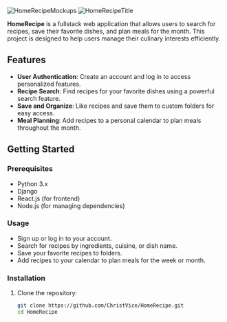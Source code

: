 ![HomeRecipeMockups](https://github.com/user-attachments/assets/05dc88a4-5d25-4509-88cb-bfbe2c0716ea)
![HomeRecipeTitle](https://github.com/user-attachments/assets/62a05a36-23c4-489e-8671-aa7d8402a923)


**HomeRecipe** is a fullstack web application that allows users to search for recipes, save their favorite dishes, and plan meals for the month. This project is designed to help users manage their culinary interests efficiently.

## Features
- **User Authentication**: Create an account and log in to access personalized features.
- **Recipe Search**: Find recipes for your favorite dishes using a powerful search feature.
- **Save and Organize**: Like recipes and save them to custom folders for easy access.
- **Meal Planning**: Add recipes to a personal calendar to plan meals throughout the month.

## Getting Started

### Prerequisites

- Python 3.x
- Django
- React.js (for frontend)
- Node.js (for managing dependencies)


### Usage

- Sign up or log in to your account.
- Search for recipes by ingredients, cuisine, or dish name.
- Save your favorite recipes to folders.
- Add recipes to your calendar to plan meals for the week or month.



### Installation

1. Clone the repository:

   ```bash
   git clone https://github.com/ChristVice/HomeRecipe.git
   cd HomeRecipe
   ```
